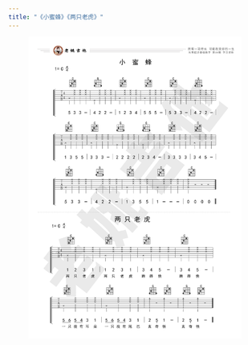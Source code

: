```yaml
---
title: "《小蜜蜂》《两只老虎》"
---
```


<figure>
  <a href="/assets/guitar/09-two-tigers.jpg">
    <img src="/assets/guitar/09-two-tigers.jpg">
  </a>
</figure>
